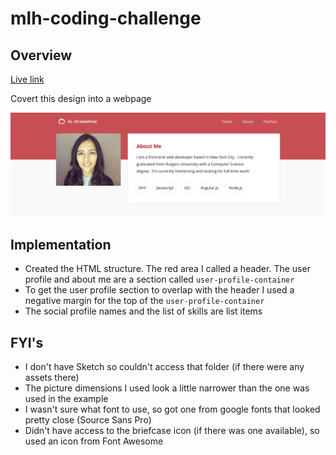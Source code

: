 # mlh-coding-challenge

## Overview

[Live link](https://adrianhorning08.github.io/mlh-coding-challenge/)

Covert this design into a webpage

![alt text](/mockup.png)

## Implementation
* Created the HTML structure. The red area I called a header. The user profile and about me are a section called `user-profile-container`
* To get the user profile section to overlap with the header I used a negative margin for the top of the `user-profile-container`
* The social profile names and the list of skills are list items

## FYI's
* I don't have Sketch so couldn't access that folder (if there were any assets there)
* The picture dimensions I used look a little narrower than the one was used in the example
* I wasn't sure what font to use, so got one from google fonts that looked pretty close (Source Sans Pro)
* Didn't have access to the briefcase icon (if there was one available), so used an icon from Font Awesome
